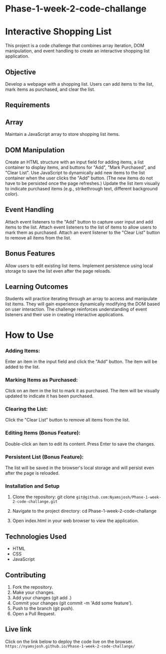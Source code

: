 # Phase-1-week-2-code-challange

# Interactive Shopping List

This project is a code challenge that combines array iteration, DOM manipulation, and event handling to create an interactive shopping list application.

## Objective

Develop a webpage with a shopping list. Users can add items to the list, mark items as purchased, and clear the list.

## Requirements

## Array

Maintain a JavaScript array to store shopping list items.

## DOM Manipulation

Create an HTML structure with an input field for adding items, a list container to display items, and buttons for "Add", "Mark Purchased", and "Clear List".
Use JavaScript to dynamically add new items to the list container when the user clicks the "Add" button. (The new items do not have to be persisted once the page refreshes.)
Update the list item visually to indicate purchased items (e.g., strikethrough text, different background color).

## Event Handling

Attach event listeners to the "Add" button to capture user input and add items to the list.
Attach event listeners to the list of items to allow users to mark them as purchased.
Attach an event listener to the "Clear List" button to remove all items from the list.

## Bonus Features

Allow users to edit existing list items.
Implement persistence using local storage to save the list even after the page reloads.

## Learning Outcomes

Students will practice iterating through an array to access and manipulate list items.
They will gain experience dynamically modifying the DOM based on user interaction.
The challenge reinforces understanding of event listeners and their use in creating interactive applications.

# How to Use

### Adding Items:

Enter an item in the input field and click the "Add" button. The item will be added to the list.

### Marking Items as Purchased:

Click on an item in the list to mark it as purchased. The item will be visually updated to indicate it has been purchased.

### Clearing the List:

Click the "Clear List" button to remove all items from the list.

### Editing Items (Bonus Feature):

Double-click an item to edit its content. Press Enter to save the changes.

### Persistent List (Bonus Feature):

The list will be saved in the browser's local storage and will persist even after the page is reloaded.

### Installation and Setup

1. Clone the repository:
   git clone `git@github.com:Nyamsjosh/Phase-1-week-2-code-challange.git`

2. Navigate to the project directory:
   cd Phase-1-week-2-code-challange

3. Open index.html in your web browser to view the application.

## Technologies Used

- HTML
- CSS
- JavaScript

## Contributing

1. Fork the repository.
2. Make your changes.
3. Add your changes (git add .)
4. Commit your changes (git commit -m 'Add some feature').
5. Push to the branch (git push).
6. Open a Pull Request.

## Live link
Click on the link below to deploy the code live on the browser.
```https://nyamsjosh.github.io/Phase-1-week-2-code-challange/```
